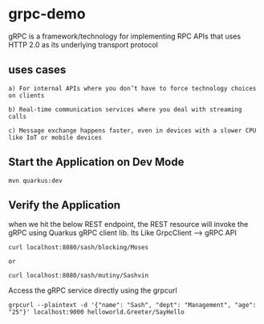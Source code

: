 # grpc-demo

gRPC is a framework/technology for implementing RPC APIs that uses HTTP 2.0 as its underlying transport protocol

## uses cases

```
a) For internal APIs where you don’t have to force technology choices on clients

b) Real-time communication services where you deal with streaming calls

c) Message exchange happens faster, even in devices with a slower CPU like IoT or mobile devices
```

## Start the Application on Dev Mode

```
mvn quarkus:dev

```

## Verify the Application

when we hit the below REST endpoint, the REST resource will invoke the gRPC using Quarkus gRPC client lib. Its Like GrpcClient --> gRPC API

```
curl localhost:8080/sash/blocking/Moses

or

curl localhost:8080/sash/mutiny/Sashvin

```

Access the gRPC service directly using the grpcurl

```
grpcurl --plaintext -d '{"name": "Sash", "dept": "Management", "age": "25"}' localhost:9000 helloworld.Greeter/SayHello



